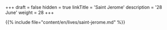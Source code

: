 +++
draft = false
hidden = true
linkTitle = 'Saint Jerome'
description = '28 June'
weight = 28
+++

{{% include file="content/en/lives/saint-jerome.md" %}}
